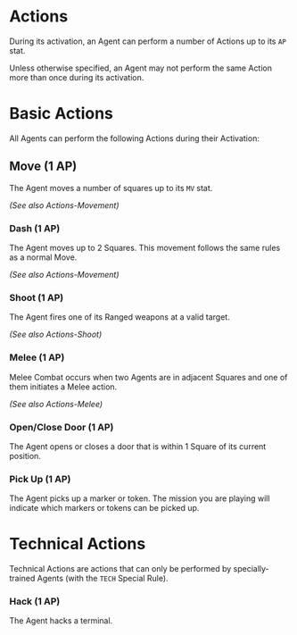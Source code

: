 # Actions

During its activation, an Agent can perform a number of Actions up to its `AP` stat.

Unless otherwise specified, an Agent may not perform the same Action more than once during its activation.

# Basic Actions

All Agents can perform the following Actions during their Activation:

## Move (1 AP)

The Agent moves a number of squares up to its `MV` stat.

*(See also Actions-Movement)*

### Dash (1 AP)

The Agent moves up to 2 Squares. This movement follows the same rules as a normal Move.

*(See also Actions-Movement)*

### Shoot (1 AP)

The Agent fires one of its Ranged weapons at a valid target.

*(See also Actions-Shoot)*

### Melee (1 AP)

Melee Combat occurs when two Agents are in adjacent Squares and one of them initiates a Melee action.

*(See also Actions-Melee)*

### Open/Close Door (1 AP)

The Agent opens or closes a door that is within 1 Square of its current position.

### Pick Up (1 AP)

The Agent picks up a marker or token. The mission you are playing will indicate which markers or tokens can be picked up.

# Technical Actions

Technical Actions are actions that can only be performed by specially-trained Agents (with the `TECH` Special Rule).

### Hack (1 AP)

The Agent hacks a terminal.